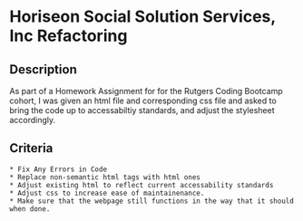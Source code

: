 # Horiseon Social Solution Services, Inc Refactoring

## Description
   As part of a Homework Assignment for for the Rutgers Coding Bootcamp cohort, I was given an html file and corresponding css file and asked to bring the code up to accessabiltiy standards, and adjust the stylesheet accordingly.


## Criteria
    * Fix Any Errors in Code
    * Replace non-semantic html tags with html ones
    * Adjust existing html to reflect current accessability standards
    * Adjust css to increase ease of maintainenance.
    * Make sure that the webpage still functions in the way that it should when done.

